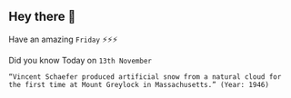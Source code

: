 ## Hey there 👋
Have an amazing `Friday` ⚡⚡⚡

Did you know Today on `13th November`
```
“Vincent Schaefer produced artificial snow from a natural cloud for the first time at Mount Greylock in Massachusetts.” (Year: 1946)
```
